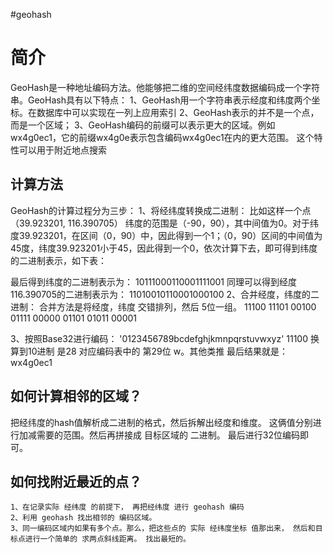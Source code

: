 #geohash

# 简介
GeoHash是一种地址编码方法。他能够把二维的空间经纬度数据编码成一个字符串。GeoHash具有以下特点：
1、GeoHash用一个字符串表示经度和纬度两个坐标。在数据库中可以实现在一列上应用索引
2、GeoHash表示的并不是一个点，而是一个区域；
3、GeoHash编码的前缀可以表示更大的区域。例如wx4g0ec1，它的前缀wx4g0e表示包含编码wx4g0ec1在内的更大范围。 这个特性可以用于附近地点搜索


## 计算方法
GeoHash的计算过程分为三步：
1、将经纬度转换成二进制：
比如这样一个点（39.923201, 116.390705）
纬度的范围是（-90，90），其中间值为0。对于纬度39.923201，在区间（0，90）中，因此得到一个1；（0，90）区间的中间值为45度，纬度39.923201小于45，因此得到一个0，依次计算下去，即可得到纬度的二进制表示，如下表：

最后得到纬度的二进制表示为：
10111000110001111001
同理可以得到经度116.390705的二进制表示为：
11010010110001000100
2、合并经度，纬度的二进制：
合并方法是将经度，纬度 交错排列，然后 5位一组。
11100 11101 00100 01111 00000 01101 01011 00001

3、按照Base32进行编码：
'0123456789bcdefghjkmnpqrstuvwxyz'
11100 换算到10进制 是28 对应编码表中的 第29位 w。其他类推
最后结果就是：wx4g0ec1


## 如何计算相邻的区域？

把经纬度的hash值解析成二进制的格式，然后拆解出经度和维度。 这俩值分别进行加减需要的范围。然后再拼接成 目标区域的 二进制。 最后进行32位编码即可。


## 如何找附近最近的点？
    1、在记录实际 经纬度 的前提下， 再把经纬度 进行 geohash 编码
    2、利用 geohash 找出相邻的 编码区域。
    3、同一编码区域内如果有多个点。那么，把这些点的 实际 经纬度坐标 值那出来， 然后和目标点进行一个简单的 求两点斜线距离。 找出最短的。
 